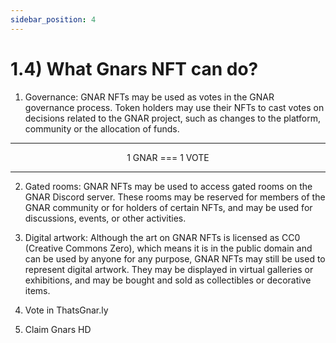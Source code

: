 ```yaml
---
sidebar_position: 4
---
```


# 1.4) What Gnars NFT can do?

1) Governance: GNAR NFTs may be used as votes in the GNAR governance process. Token holders may use their NFTs to cast votes on decisions related to the GNAR project, such as changes to the platform, community or the allocation of funds.

---

<center>
                                       1 GNAR     === 1 VOTE    
</center>


---

2) Gated rooms: GNAR NFTs may be used to access gated rooms on the GNAR Discord server. These rooms may be reserved for members of the GNAR community or for holders of certain NFTs, and may be used for discussions, events, or other activities.

3) Digital artwork: Although the art on GNAR NFTs is licensed as CC0 (Creative Commons Zero), which means it is in the public domain and can be used by anyone for any purpose, GNAR NFTs may still be used to represent digital artwork. They may be displayed in virtual galleries or exhibitions, and may be bought and sold as collectibles or decorative items.

4) Vote in ThatsGnar.ly

5) Claim Gnars HD 


